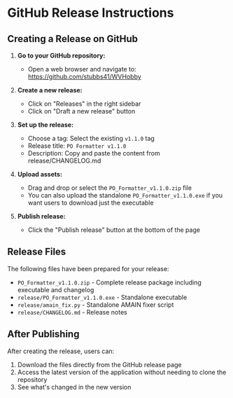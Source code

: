 # GitHub Release Instructions

## Creating a Release on GitHub

1. **Go to your GitHub repository:**
   - Open a web browser and navigate to: https://github.com/stubbs41/WVHobby

2. **Create a new release:**
   - Click on "Releases" in the right sidebar
   - Click on "Draft a new release" button

3. **Set up the release:**
   - Choose a tag: Select the existing `v1.1.0` tag
   - Release title: `PO Formatter v1.1.0`
   - Description: Copy and paste the content from release/CHANGELOG.md

4. **Upload assets:**
   - Drag and drop or select the `PO_Formatter_v1.1.0.zip` file
   - You can also upload the standalone `PO_Formatter_v1.1.0.exe` if you want users to download just the executable

5. **Publish release:**
   - Click the "Publish release" button at the bottom of the page

## Release Files

The following files have been prepared for your release:

- `PO_Formatter_v1.1.0.zip` - Complete release package including executable and changelog
- `release/PO_Formatter_v1.1.0.exe` - Standalone executable
- `release/amain_fix.py` - Standalone AMAIN fixer script
- `release/CHANGELOG.md` - Release notes

## After Publishing

After creating the release, users can:

1. Download the files directly from the GitHub release page
2. Access the latest version of the application without needing to clone the repository
3. See what's changed in the new version 